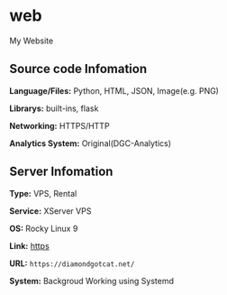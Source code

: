 # web
My Website

## Source code Infomation
**Language/Files:** Python, HTML, JSON, Image(e.g. PNG)

**Librarys:** built-ins, flask

**Networking:** HTTPS/HTTP

**Analytics System:** Original(DGC-Analytics)

## Server Infomation
**Type:** VPS, Rental

**Service:** XServer VPS

**OS:** Rocky Linux 9

**Link:** [https](https://diamondgotcat.net/)

**URL:** `https://diamondgotcat.net/`

**System:** Backgroud Working using Systemd